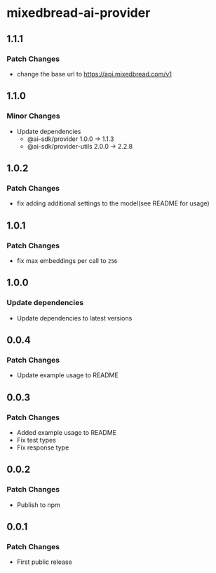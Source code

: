 # mixedbread-ai-provider

## 1.1.1

### Patch Changes

- change the base url to https://api.mixedbread.com/v1

## 1.1.0

### Minor Changes

- Update dependencies
  - @ai-sdk/provider 1.0.0 → 1.1.3
  - @ai-sdk/provider-utils 2.0.0 → 2.2.8

## 1.0.2

### Patch Changes

- fix adding additional settings to the model(see README for usage)

## 1.0.1

### Patch Changes

- fix max embeddings per call to `256`

## 1.0.0

### Update dependencies

- Update dependencies to latest versions

## 0.0.4

### Patch Changes

- Update example usage to README

## 0.0.3

### Patch Changes

- Added example usage to README
- Fix test types
- Fix response type

## 0.0.2

### Patch Changes

- Publish to npm

## 0.0.1

### Patch Changes

- First public release
